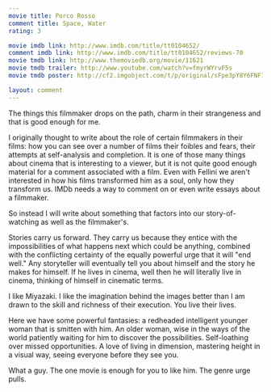 ```yaml
---
movie title: Porco Rosso
comment title: Space, Water
rating: 3

movie imdb link: http://www.imdb.com/title/tt0104652/
comment imdb link: http://www.imdb.com/title/tt0104652/reviews-70
movie tmdb link: http://www.themoviedb.org/movie/11621
movie tmdb trailer: http://www.youtube.com/watch?v=fmyrWYrvF5s
movie tmdb poster: http://cf2.imgobject.com/t/p/original/sFpe3pY8Y6FNF183jOgXThHvL0G.jpg

layout: comment
---
```


The things this filmmaker drops on the path, charm in their strangeness and that is good enough for me.

I originally thought to write about the role of certain filmmakers in their films: how you can see over a number of films their foibles and fears, their attempts at self-analysis and completion. It is one of those many things about cinema that is interesting to a viewer, but it is not quite good enough material for a comment associated with a film. Even with Fellini we aren't interested in how his films transformed him as a soul, only how they transform us. IMDb needs a way to comment on or even write essays about a filmmaker. 

So instead I will write about something that factors into our story-of-watching as well as the filmmaker's.

Stories carry us forward. They carry us because they entice with the impossibilities of what happens next which could be anything, combined with the conflicting certainty of the equally powerful urge that it will "end well." Any storyteller will eventually tell you about himself and the story he makes for himself. If he lives in cinema, well then he will literally live in cinema, thinking of himself in cinematic terms.

I like Miyazaki. I like the imagination behind the images better than I am drawn to the skill and richness of their execution. You live their lives.

Here we have some powerful fantasies: a redheaded intelligent younger woman that is smitten with him. An older woman, wise in the ways of the world patiently waiting for him to discover the possibilities. Self-loathing over missed opportunities. A love of living in dimension, mastering height in a visual way, seeing everyone before they see you. 

What a guy. The one movie is enough for you to like him. The genre urge pulls.